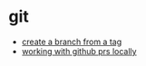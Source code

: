 # git

- [create a branch from a tag](_notes/2017-06/30-028.md)
- [working with github prs locally](_notes/2017-06/30-029.md)
